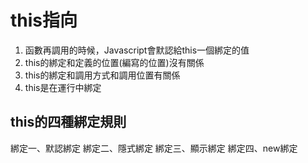 # this指向
1. 函數再調用的時候，Javascript會默認給this一個綁定的值
2. this的綁定和定義的位置(編寫的位置)沒有關係
3. this的綁定和調用方式和調用位置有關係
4. this是在運行中綁定

## this的四種綁定規則
綁定一、默認綁定
綁定二、隱式綁定
綁定三、顯示綁定
綁定四、new綁定
